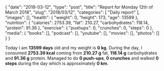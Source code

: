 {
    "date": "2018-03-12",
    "type": "post",
    "title": "Report for Monday 12th of March 2018",
    "slug": "2018\/03\/12",
    "categories": [
        "Daily report"
    ],
    "images": [],
    "health": {
        "weight": 0,
        "height": 173,
        "age": 13599
    },
    "nutrition": {
        "calories": 2753.39,
        "fat": 210.27,
        "carbohydrates": 118.14,
        "protein": 91.36
    },
    "exercise": {
        "pushups": 0,
        "crunches": 0,
        "steps": 0
    },
    "media": {
        "books": [],
        "podcast": [],
        "youtube": [],
        "movies": [],
        "photos": []
    }
}

Today I am <strong>13599 days</strong> old and my weight is <strong>0 kg</strong>. During the day, I consumed <strong>2753.39 kcal</strong> coming from <strong>210.27 g</strong> fat, <strong>118.14 g</strong> carbohydrates and <strong>91.36 g</strong> protein. Managed to do <strong>0 push-ups</strong>, <strong>0 crunches</strong> and walked <strong>0 steps</strong> during the day which is approximately <strong>0 km</strong>.